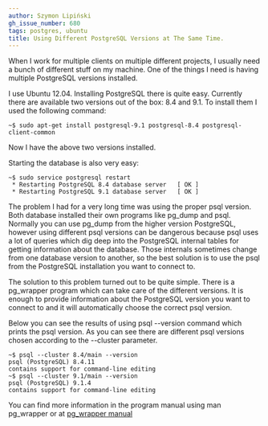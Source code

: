 ```yaml
---
author: Szymon Lipiński
gh_issue_number: 680
tags: postgres, ubuntu
title: Using Different PostgreSQL Versions at The Same Time.
---
```


When I work for multiple clients on multiple different projects, I usually need a bunch of different stuff on my machine. One of the things I need is having multiple PostgreSQL versions installed.

I use Ubuntu 12.04. Installing PostgreSQL there is quite easy. Currently there are available two versions out of the box: 8.4 and 9.1. To install them I used the following command:

```shell
~$ sudo apt-get install postgresql-9.1 postgresql-8.4 postgresql-client-common
```

Now I have the above two versions installed.

Starting the database is also very easy:

```shell
~$ sudo service postgresql restart
 * Restarting PostgreSQL 8.4 database server   [ OK ]
 * Restarting PostgreSQL 9.1 database server   [ OK ]
```

The problem I had for a very long time was using the proper psql version. Both database installed their own programs like pg_dump and psql. Normally you can use pg_dump from the higher version PostgreSQL, however using different psql versions can be dangerous because psql uses a lot of queries which dig deep into the PostgreSQL internal tables for getting information about the database. Those internals sometimes change from one database version to another, so the best solution is to use the psql from the PostgreSQL installation you want to connect to.

The solution to this problem turned out to be quite simple. There is a pg_wrapper program which can take care of the different versions. It is enough to provide information about the PostgreSQL version you want to connect to and it will automatically choose the correct psql version.

Below you can see the results of using psql --version command which prints the psql version. As you can see there are different psql versions chosen according to the --cluster parameter.

```shell
~$ psql --cluster 8.4/main --version
psql (PostgreSQL) 8.4.11
contains support for command-line editing
~$ psql --cluster 9.1/main --version
psql (PostgreSQL) 9.1.4
contains support for command-line editing
```

You can find more information in the program manual using man pg_wrapper or at [pg_wrapper manual](http://manpages.ubuntu.com/manpages/precise/man1/pg_wrapper.1.html)
